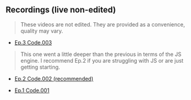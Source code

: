 ## Recordings (live non-edited)
> These videos are not edited. They are provided as a convenience, quality may vary.
* [Ep.3 Code.003](https://www.loom.com/share/577397792c884621aa4bdaaf92cd3c94)
> This one went a little deeper than the previous in terms of the JS engine. I recommend Ep.2 if you are struggling with JS or are just getting starting.
* [Ep.2 Code.002 (recommended)](https://www.loom.com/share/bc099f1a6c8a4ea9b9b2d95630ee4b72)

* [Ep.1 Code.001](https://www.loom.com/share/5a3483c6a5f741399c406d2a1a5643f7)

